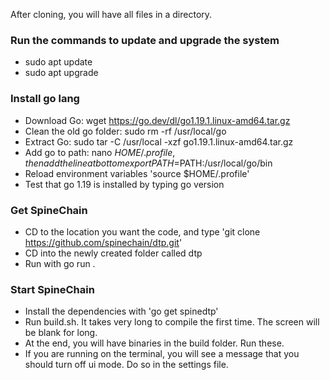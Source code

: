 After cloning, you will have all files in a directory.

### Run the commands to update and upgrade the system
- sudo apt update
- sudo apt upgrade

### Install go lang
- Download Go: wget https://go.dev/dl/go1.19.1.linux-amd64.tar.gz
- Clean the old go folder: sudo rm -rf /usr/local/go
- Extract Go: sudo tar -C /usr/local -xzf go1.19.1.linux-amd64.tar.gz
- Add go to path: nano $HOME/.profile, then add the line at bottom export PATH=$PATH:/usr/local/go/bin
- Reload environment variables 'source $HOME/.profile'
- Test that go 1.19 is installed by typing go version

### Get SpineChain
- CD to the location you want the code, and type 'git clone https://github.com/spinechain/dtp.git'
- CD into the newly created folder called dtp
- Run with go run .


### Start SpineChain
- Install the dependencies with 'go get spinedtp'
- Run build.sh. It takes very long to compile the first time. The screen will be blank for long.
- At the end, you will have binaries in the build folder. Run these.
- If you are running on the terminal, you will see a message that you should turn off ui mode. Do so in the settings file.